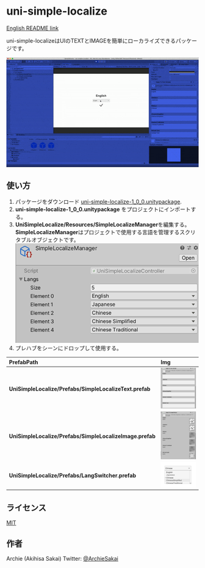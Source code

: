 # uni-simple-localize

[English README link](/README.md)

uni-simple-localizeはUIのTEXTとIMAGEを簡単にローカライズできるパッケージです。

![デモ](/Docs/uni-simple-localize.gif)


## 使い方

1. パッケージをダウンロード [uni-simple-localize-1_0_0.unitypackage](/Releases/uni-simple-localize-1_0_0.unitypackage).
1. **uni-simple-localize-1_0_0.unitypackage** をプロジェクトにインポートする。
1. **UniSimpleLocalize/Resources/SimpleLocalizeManager**を編集する。**SimpleLocalizeManager**はプロジェクトで使用する言語を管理するスクリタブルオブジェクトです。
  ![SimpleLocalizeManager](/Docs/SimpleLocalizeManager.png)
1. プレハブをシーンにドロップして使用する。

  | PrefabPath | Img |
  |:---|:---|
  | **UniSimpleLocalize/Prefabs/SimpleLocalizeText.prefab** | ![SimpleLocalizeText](/Docs/SimpleLocalizeText.png) |
  | **UniSimpleLocalize/Prefabs/SimpleLocalizeImage.prefab** | ![SimpleLocalizeImage](/Docs/SimpleLocalizeImage.png) |
  | **UniSimpleLocalize/Prefabs/LangSwitcher.prefab** | ![LangSwitcher](/Docs/LangSwitcher.png) |

## ライセンス
[MIT](/LICENSE)

## 作者
Archie (Akihisa Sakai)
Twitter: [@ArchieSakai](https://twitter.com/ArchieSakai)
